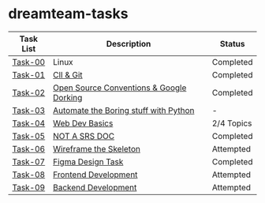 # dreamteam-tasks
<table>
  <thead>
    <tr>
      <th><strong>Task List</strong></th>
      <th><strong>Description</strong></th>
      <th><strong>Status</strong></th>
    </tr>
  </thead>
  <tbody>
    <tr>
      <td><a href="https://github.com/Aakashchoudhary24/dreamteam-tasks/tree/main/task-00">Task-00</tda>
      <td>Linux</td>
      <td>Completed</td>
    </tr>
    <tr>
      <td><a href="https://github.com/Aakashchoudhary24/dreamteam-tasks/tree/main/task-01">Task-01</tda>
      <td>
        <a href="https://github.com/traboda/DreamTeam-tasks?tab=readme-ov-file#task-01-cli--git">ClI & Git</td>
      <td>Completed</td>
    </tr>
    <tr>
      <td><a href="https://github.com/Aakashchoudhary24/dreamteam-tasks/tree/main/task-02">Task-02</tda>
      <td><a href="https://github.com/traboda/DreamTeam-tasks?tab=readme-ov-file#task-02-the-open-source-conventions--google-dorking">Open Source Conventions & Google Dorking</td>
      <td>Completed</td>
    </tr>
    <tr>
      <td><a href="https://github.com/Aakashchoudhary24/dreamteam-tasks/tree/main/task-03">Task-03</tda>
      <td><a href="https://github.com/traboda/DreamTeam-tasks?tab=readme-ov-file#task-03-automate-the-boring-stuff">Automate the Boring stuff with Python</td>
      <td>-</td>
    </tr>
    <tr>
      <td><a href="https://github.com/Aakashchoudhary24/dreamteam-tasks/tree/main/task-04">Task-04</tda>
      <td><a href="https://github.com/traboda/DreamTeam-tasks?tab=readme-ov-file#task-04-web-dev-basics">Web Dev Basics</td>
      <td>2/4 Topics</td>
    </tr>
    <tr>
      <td><a href="https://github.com/Aakashchoudhary24/dreamteam-tasks/tree/main/task-05">Task-05</tda>
      <td><a href="https://github.com/traboda/DreamTeam-tasks?tab=readme-ov-file#task-05-not-a-srs-doc">NOT A SRS DOC</td>
      <td>Completed</td>
    </tr>
    <tr>
      <td><a href="https://github.com/Aakashchoudhary24/dreamteam-tasks/tree/main/task-06">Task-06</tda>
      <td><a href="https://github.com/traboda/DreamTeam-tasks?tab=readme-ov-file#task-05-not-a-srs-doc">Wireframe the Skeleton</td>
      <td>Attempted</td>
    </tr>
    <tr>
      <td><a href="https://github.com/Aakashchoudhary24/dreamteam-tasks/tree/main/task-07">Task-07</tda>
      <td><a href="https://github.com/traboda/DreamTeam-tasks?tab=readme-ov-file#task-07-figma-design-task">Figma Design Task</td>
      <td>Completed</td>
    </tr>
    <tr>
      <td><a href="https://github.com/Aakashchoudhary24/dreamteam-tasks/tree/main/task-08">Task-08</tda>
      <td><a href="https://github.com/traboda/DreamTeam-tasks?tab=readme-ov-file#task-08-frontend-development">Frontend Development</td>
      <td>Attempted</td>
    </tr>
    <tr>
      <td><a href="https://github.com/Aakashchoudhary24/dreamteam-tasks/tree/main/task-09">Task-09</tda>
      <td><a href="https://github.com/traboda/DreamTeam-tasks?tab=readme-ov-file#task-09-backend-development">Backend Development</td>
      <td>Attempted</td>
    </tr>
  </tbody>
</table>
